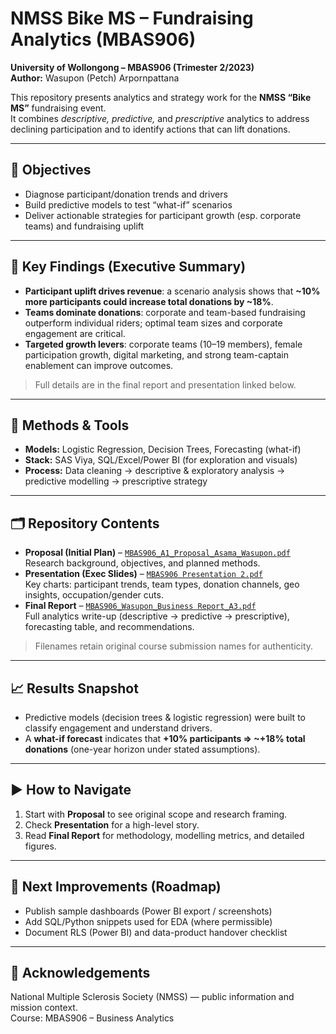 # NMSS Bike MS – Fundraising Analytics (MBAS906)

**University of Wollongong – MBAS906 (Trimester 2/2023)**  
**Author:** Wasupon (Petch) Arpornpattana

This repository presents analytics and strategy work for the **NMSS “Bike MS”** fundraising event.  
It combines *descriptive, predictive,* and *prescriptive* analytics to address declining participation and to identify actions that can lift donations.

---

## 🚩 Objectives
- Diagnose participant/donation trends and drivers  
- Build predictive models to test “what-if” scenarios  
- Deliver actionable strategies for participant growth (esp. corporate teams) and fundraising uplift

---

## 🔑 Key Findings (Executive Summary)
- **Participant uplift drives revenue**: a scenario analysis shows that **~10% more participants could increase total donations by ~18%**.  
- **Teams dominate donations**: corporate and team-based fundraising outperform individual riders; optimal team sizes and corporate engagement are critical.  
- **Targeted growth levers**: corporate teams (10–19 members), female participation growth, digital marketing, and strong team-captain enablement can improve outcomes.

> Full details are in the final report and presentation linked below.

---

## 🧠 Methods & Tools
- **Models:** Logistic Regression, Decision Trees, Forecasting (what-if)  
- **Stack:** SAS Viya, SQL/Excel/Power BI (for exploration and visuals)  
- **Process:** Data cleaning → descriptive & exploratory analysis → predictive modelling → prescriptive strategy

---

## 🗂 Repository Contents
- **Proposal (Initial Plan)** – [`MBAS906_A1_Proposal_Asama_Wasupon.pdf`](MBAS906_A1_Proposal_Asama_Wasupon.pdf)  
  Research background, objectives, and planned methods.
- **Presentation (Exec Slides)** – [`MBAS906 Presentation 2.pdf`](MBAS906%20Presentation%202.pdf)  
  Key charts: participant trends, team types, donation channels, geo insights, occupation/gender cuts.
- **Final Report** – [`MBAS906_Wasupon_Business Report_A3.pdf`](MBAS906_Wasupon_Business%20Report_A3.pdf)  
  Full analytics write-up (descriptive → predictive → prescriptive), forecasting table, and recommendations.

> Filenames retain original course submission names for authenticity.

---

## 📈 Results Snapshot
- Predictive models (decision trees & logistic regression) were built to classify engagement and understand drivers.  
- A **what-if forecast** indicates that **+10% participants ⇒ ~+18% total donations** (one-year horizon under stated assumptions).

---

## ▶️ How to Navigate
1. Start with **Proposal** to see original scope and research framing.
2. Check **Presentation** for a high-level story.  
3. Read **Final Report** for methodology, modelling metrics, and detailed figures. 

---

## 📌 Next Improvements (Roadmap)
- Publish sample dashboards (Power BI export / screenshots)  
- Add SQL/Python snippets used for EDA (where permissible)  
- Document RLS (Power BI) and data-product handover checklist

---

## 🙏 Acknowledgements
National Multiple Sclerosis Society (NMSS) — public information and mission context.  
Course: MBAS906 – Business Analytics
